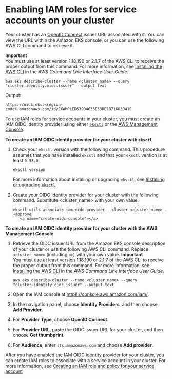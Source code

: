 # Enabling IAM roles for service accounts on your cluster<a name="enable-iam-roles-for-service-accounts"></a>

 Your cluster has an [OpenID Connect](https://openid.net/connect/) issuer URL associated with it\. You can view the URL within the Amazon EKS console, or you can use the following AWS CLI command to retrieve it\.

**Important**  
You must use at least version 1\.18\.190 or 2\.1\.7 of the AWS CLI to receive the proper output from this command\. For more information, see [Installing the AWS CLI](https://docs.aws.amazon.com/cli/latest/userguide/cli-chap-install.html) in the *AWS Command Line Interface User Guide*\.

```
aws eks describe-cluster --name <cluster_name> --query "cluster.identity.oidc.issuer" --output text
```

Output:

```
https://oidc.eks.<region-code>.amazonaws.com/id/EXAMPLED539D4633E53DE1B716D3041E
```

To use IAM roles for service accounts in your cluster, you must create an IAM OIDC identity provider using either [`eksctl`](#create-oidc-eksctl) or the [AWS Management Console](#create-oidc-console)\.<a name="create-oidc-eksctl"></a>

**To create an IAM OIDC identity provider for your cluster with `eksctl`**

1. Check your `eksctl` version with the following command\. This procedure assumes that you have installed `eksctl` and that your `eksctl` version is at least `0.33.0`\. 

   ```
   eksctl version
   ```

    For more information about installing or upgrading `eksctl`, see [Installing or upgrading `eksctl`](eksctl.md#installing-eksctl)\.

1. Create your OIDC identity provider for your cluster with the following command\. Substitute <cluster\_name> with your own value\.

   ```
   eksctl utils associate-iam-oidc-provider --cluster <cluster_name> --approve
   ```<a name="create-oidc-console"></a>

**To create an IAM OIDC identity provider for your cluster with the AWS Management Console**

1. Retrieve the OIDC issuer URL from the Amazon EKS console description of your cluster or use the following AWS CLI command\. Replace `<cluster_name>` \(including `<>`\) with your own value\.
**Important**  
You must use at least version 1\.18\.190 or 2\.1\.7 of the AWS CLI to receive the proper output from this command\. For more information, see [Installing the AWS CLI](https://docs.aws.amazon.com/cli/latest/userguide/cli-chap-install.html) in the *AWS Command Line Interface User Guide*\.

   ```
   aws eks describe-cluster --name <cluster_name> --query "cluster.identity.oidc.issuer" --output text
   ```

1. Open the IAM console at [https://console\.aws\.amazon\.com/iam/](https://console.aws.amazon.com/iam/)\.

1. In the navigation panel, choose **Identity Providers**, and then choose **Add Provider**\.

1. For **Provider Type**, choose **OpenID Connect**\.

1. For **Provider URL**, paste the OIDC issuer URL for your cluster, and then choose **Get thumbprint**\.

1. For **Audience**, enter `sts.amazonaws.com` and choose **Add provider**\.

After you have enabled the IAM OIDC identity provider for your cluster, you can create IAM roles to associate with a service account in your cluster\. For more information, see [Creating an IAM role and policy for your service account](create-service-account-iam-policy-and-role.md)